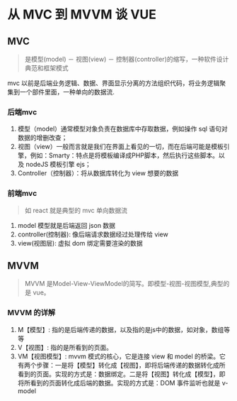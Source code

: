 
# 从 MVC 到 MVVM 谈 VUE
## MVC
> 是模型(model) － 视图(view) － 控制器(controller)的缩写，一种软件设计典范和框架模式

mvc 以前是后端业务逻辑、数据、界面显示分离的方法组织代码，将业务逻辑聚集到一个部件里面，一种单向的数据流.

### 后端mvc
1. 模型（model）通常模型对象负责在数据库中存取数据，例如操作 sql 语句对数据的增删改查；
2. 视图（view）一般而言就是我们在界面上看见的一切，而在后端可能是模板引擎，例如：Smarty：特点是将模板编译成PHP脚本，然后执行这些脚本。以及 nodeJS 模板引擎 ejs；
3. Controller（控制器）：将从数据库转化为 view 想要的数据

### 前端mvc
> 如 react 就是典型的 mvc 单向数据流

1. model 模型就是后端返回 json 数据
2. controller(控制器): 像后端请求数据经过处理传给 view
3. view(视图层): 虚拟 dom 绑定需要渲染的数据

## MVVM
> MVVM 是Model-View-ViewModel的简写。即模型-视图-视图模型,典型的是 vue。

### MVVM 的详解
1. M【模型】: 指的是后端传递的数据，以及指的是js中的数据，如对象，数组等等
2. V【视图】: 指的是所看到的页面。
3. VM【视图模型】: mvvm 模式的核心，它是连接 view 和 model 的桥梁。它有两个步骤：一是将【模型】转化成【视图】，即将后端传递的数据转化成所看到的页面。实现的方式是：数据绑定。二是将【视图】转化成【模型】，即将所看到的页面转化成后端的数据。实现的方式是：DOM 事件监听也就是 v-model
